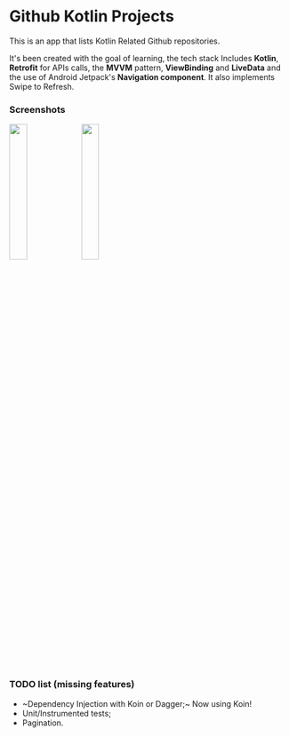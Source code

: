 # Github Kotlin Projects

This is an app that lists Kotlin Related Github repositories.

It's been created with the goal of learning, the tech stack Includes **Kotlin**, **Retrofit** for APIs calls, the **MVVM** pattern, **ViewBinding** and **LiveData** and the use of Android Jetpack's **Navigation component**. It also implements Swipe to Refresh.


### Screenshots

<p float="left">
  <img src="https://user-images.githubusercontent.com/19500428/170896094-cffdd8cf-f057-4c95-b3dc-0593e49e6ba6.png" width=25%>
  <img src="https://user-images.githubusercontent.com/19500428/170896093-f43cc700-6941-4789-a5d4-709c5cc6f76b.png" width=25%>
</p>

### TODO list (missing features)

- ~Dependency Injection with Koin or Dagger;~ Now using Koin!
- Unit/Instrumented tests;
- Pagination.
